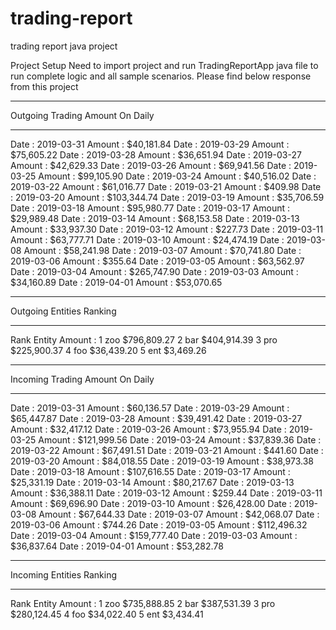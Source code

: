# trading-report
trading report java project

Project Setup
Need to import project and run TradingReportApp java file to run complete logic and all sample scenarios. Please find below response from this project

****************************************
Outgoing Trading Amount On Daily
****************************************
Date : 2019-03-31  Amount : $40,181.84
Date : 2019-03-29  Amount : $75,605.22
Date : 2019-03-28  Amount : $36,651.94
Date : 2019-03-27  Amount : $42,629.33
Date : 2019-03-26  Amount : $69,941.56
Date : 2019-03-25  Amount : $99,105.90
Date : 2019-03-24  Amount : $40,516.02
Date : 2019-03-22  Amount : $61,016.77
Date : 2019-03-21  Amount : $409.98
Date : 2019-03-20  Amount : $103,344.74
Date : 2019-03-19  Amount : $35,706.59
Date : 2019-03-18  Amount : $95,980.77
Date : 2019-03-17  Amount : $29,989.48
Date : 2019-03-14  Amount : $68,153.58
Date : 2019-03-13  Amount : $33,937.30
Date : 2019-03-12  Amount : $227.73
Date : 2019-03-11  Amount : $63,777.71
Date : 2019-03-10  Amount : $24,474.19
Date : 2019-03-08  Amount : $58,241.98
Date : 2019-03-07  Amount : $70,741.80
Date : 2019-03-06  Amount : $355.64
Date : 2019-03-05  Amount : $63,562.97
Date : 2019-03-04  Amount : $265,747.90
Date : 2019-03-03  Amount : $34,160.89
Date : 2019-04-01  Amount : $53,070.65

****************************************
Outgoing Entities Ranking
****************************************
Rank  Entity   Amount : 
1     zoo      $796,809.27
2     bar      $404,914.39
3     pro      $225,900.37
4     foo      $36,439.20
5     ent      $3,469.26

****************************************
Incoming Trading Amount On Daily
****************************************
Date : 2019-03-31  Amount : $60,136.57
Date : 2019-03-29  Amount : $65,447.87
Date : 2019-03-28  Amount : $39,491.42
Date : 2019-03-27  Amount : $32,417.12
Date : 2019-03-26  Amount : $73,955.94
Date : 2019-03-25  Amount : $121,999.56
Date : 2019-03-24  Amount : $37,839.36
Date : 2019-03-22  Amount : $67,491.51
Date : 2019-03-21  Amount : $441.60
Date : 2019-03-20  Amount : $84,018.55
Date : 2019-03-19  Amount : $38,973.38
Date : 2019-03-18  Amount : $107,616.55
Date : 2019-03-17  Amount : $25,331.19
Date : 2019-03-14  Amount : $80,217.67
Date : 2019-03-13  Amount : $36,388.11
Date : 2019-03-12  Amount : $259.44
Date : 2019-03-11  Amount : $69,696.90
Date : 2019-03-10  Amount : $26,428.00
Date : 2019-03-08  Amount : $67,644.33
Date : 2019-03-07  Amount : $42,068.07
Date : 2019-03-06  Amount : $744.26
Date : 2019-03-05  Amount : $112,496.32
Date : 2019-03-04  Amount : $159,777.40
Date : 2019-03-03  Amount : $36,837.64
Date : 2019-04-01  Amount : $53,282.78

****************************************
Incoming Entities Ranking
****************************************
Rank  Entity   Amount : 
1     zoo      $735,888.85
2     bar      $387,531.39
3     pro      $280,124.45
4     foo      $34,022.40
5     ent      $3,434.41

